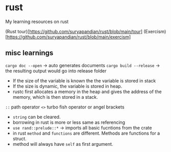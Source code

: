 # rust

My learning resources on rust

(Rust tour)[https://github.com/suryapandian/rust/blob/main/tour]
(Exercism)[https://github.com/suryapandian/rust/blob/main/exercism]


## misc learnings

`cargo doc --open` -> auto generates documents
`cargo build --release` -> the resulting output would go into release folder

- If the size of the variable is known the the variable is stored in stack
- If the size is dynamic, the variable is stored in heap.
- rustc first allocates a memory in the heap and gives the address of the memory, 
which is then stored in a stack.

`::` path operator
`<>` turbo fish operator or angel brackets
- `string` can be cleared.
- borrowing in rust is more or less same as referencing
- `use rand::prelude::*` -> imports all basic fucntions from the crate
- in rust `method` and `functions` are different. Methods are functions for a struct.
- method will always have `self` as first argument.

